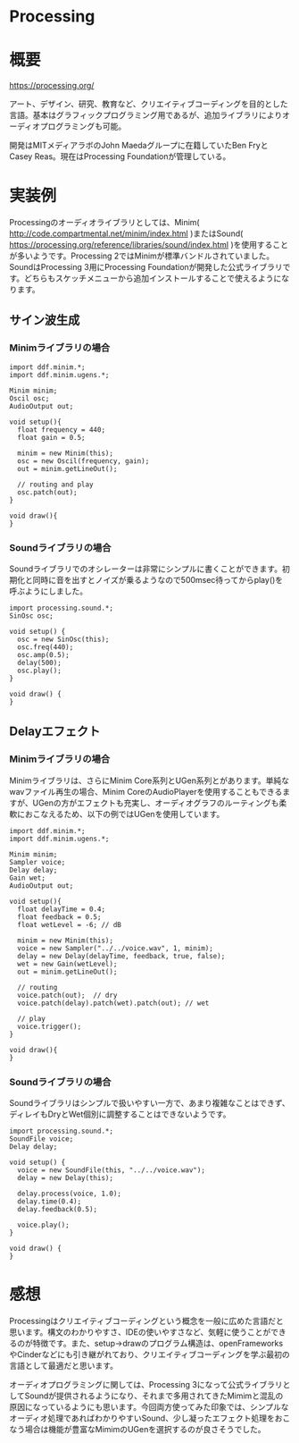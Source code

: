 Processing
===

# 概要

https://processing.org/

アート、デザイン、研究、教育など、クリエイティブコーディングを目的とした言語。基本はグラフィックプログラミング用であるが、追加ライブラリによりオーディオプログラミングも可能。

開発はMITメディアラボのJohn Maedaグループに在籍していたBen FryとCasey Reas。現在はProcessing Foundationが管理している。

# 実装例

Processingのオーディオライブラリとしては、Minim( http://code.compartmental.net/minim/index.html )またはSound( https://processing.org/reference/libraries/sound/index.html )を使用することが多いようです。Processing 2ではMinimが標準バンドルされていました。SoundはProcessing 3用にProcessing Foundationが開発した公式ライブラリです。どちらもスケッチメニューから追加インストールすることで使えるようになります。

## サイン波生成

### Minimライブラリの場合

```Processing
import ddf.minim.*;
import ddf.minim.ugens.*;

Minim minim;
Oscil osc;
AudioOutput out;

void setup(){
  float frequency = 440;
  float gain = 0.5;

  minim = new Minim(this);
  osc = new Oscil(frequency, gain);
  out = minim.getLineOut();

  // routing and play
  osc.patch(out);
}

void draw(){
}
```

### Soundライブラリの場合

Soundライブラリでのオシレーターは非常にシンプルに書くことができます。初期化と同時に音を出すとノイズが乗るようなので500msec待ってからplay()を呼ぶようにしました。

```Processing
import processing.sound.*;
SinOsc osc;

void setup() {
  osc = new SinOsc(this);
  osc.freq(440);
  osc.amp(0.5);
  delay(500);
  osc.play();
}

void draw() {
}
```

## Delayエフェクト

### Minimライブラリの場合

Minimライブラリは、さらにMinim Core系列とUGen系列とがあります。単純なwavファイル再生の場合、Minim CoreのAudioPlayerを使用することもできるますが、UGenの方がエフェクトも充実し、オーディオグラフのルーティングも柔軟におこなえるため、以下の例ではUGenを使用しています。

```Processing
import ddf.minim.*;
import ddf.minim.ugens.*;

Minim minim;
Sampler voice;
Delay delay;
Gain wet;
AudioOutput out;

void setup(){
  float delayTime = 0.4;
  float feedback = 0.5;
  float wetLevel = -6; // dB

  minim = new Minim(this);
  voice = new Sampler("../../voice.wav", 1, minim);
  delay = new Delay(delayTime, feedback, true, false);
  wet = new Gain(wetLevel);
  out = minim.getLineOut();

  // routing
  voice.patch(out);  // dry
  voice.patch(delay).patch(wet).patch(out); // wet

  // play 
  voice.trigger();
}

void draw(){
}
```

### Soundライブラリの場合

Soundライブラリはシンプルで扱いやすい一方で、あまり複雑なことはできず、ディレイもDryとWet個別に調整することはできないようです。

```Processing
import processing.sound.*;
SoundFile voice;
Delay delay;

void setup() {
  voice = new SoundFile(this, "../../voice.wav");
  delay = new Delay(this);
  
  delay.process(voice, 1.0);
  delay.time(0.4);
  delay.feedback(0.5);

  voice.play();
}      

void draw() {
}
```

# 感想

Processingはクリエイティブコーディングという概念を一般に広めた言語だと思います。構文のわかりやすさ、IDEの使いやすさなど、気軽に使うことができるのが特徴です。また、setup→drawのプログラム構造は、openFrameworksやCinderなどにも引き継がれており、クリエイティブコーディングを学ぶ最初の言語として最適だと思います。

オーディオプログラミングに関しては、Processing 3になって公式ライブラリとしてSoundが提供されるようになり、それまで多用されてきたMimimと混乱の原因になっているようにも思います。今回両方使ってみた印象では、シンプルなオーディオ処理であればわかりやすいSound、少し凝ったエフェクト処理をおこなう場合は機能が豊富なMimimのUGenを選択するのが良さそうでした。

